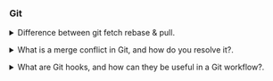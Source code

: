### Git

<details>
<summary>Difference between git fetch rebase  & pull.</code></summary><br><b>

`git fetch` is used to retrieve changes from a remote repository to your local repository. It doesn't change your local working branch.

* It fetches the latest commits, branches, and tags from the remote repository but does not automatically integrate them into your local branch.

* It's a non-destructive operation and is often used to check for changes on the remote without affecting your local work.

`git rebase` is used to integrate changes from one branch into another by moving or replaying the commits from your local branch on top of a different branch.

* It is typically used to keep your branch history linear and avoid unnecessary merge commits.

* It is helpful when you want to incorporate changes from the remote repository into your local branch and make it appear as if you had made your changes on top of the latest remote commits.

`git pull` is a combination of git fetch and git merge. It fetches changes from the remote repository and automatically merges them into your current branch.

* It's a convenient way to update your local branch with the latest changes from the remote, but it can introduce merge commits, especially if there are conflicting changes.

* By default, git pull performs a merge, but you can configure it to perform a rebase using the --rebase option.

</b></details>

<details>
<summary>What is a merge conflict in Git, and how do you resolve it?.</code></summary><br><b>

A merge conflict occurs when Git cannot automatically merge changes from different branches due to conflicting modifications in the same part of a file. To resolve it, you need to manually edit the conflicted files, choose which changes to keep, and then commit the resolution.

</b></details>

<details>
<summary>What are Git hooks, and how can they be useful in a Git workflow?.</code></summary><br><b>

Git hooks are scripts that run at specific points in the Git workflow, such as pre-commit or post-receive. They can be used to enforce coding standards, perform tests, and trigger automated processes.

</b></details>